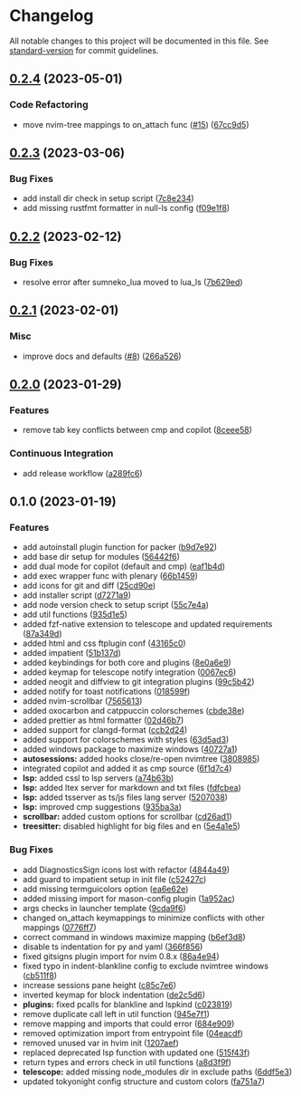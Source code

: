 # Changelog

All notable changes to this project will be documented in this file. See [standard-version](https://github.com/conventional-changelog/standard-version) for commit guidelines.

## [0.2.4](https://github.com/f1zm0/Hypervim/compare/v0.2.3...v0.2.4) (2023-05-01)


### Code Refactoring

* move nvim-tree mappings to on_attach func ([#15](https://github.com/f1zm0/Hypervim/issues/15)) ([67cc9d5](https://github.com/f1zm0/Hypervim/commit/67cc9d5ba9fa10ff1fc87da282d6fe9261659e7c))

## [0.2.3](https://github.com/f1zm0/Hypervim/compare/v0.2.2...v0.2.3) (2023-03-06)


### Bug Fixes

* add install dir check in setup script ([7c8e234](https://github.com/f1zm0/Hypervim/commit/7c8e234b7fee43e9c3edd50c8cb4d3b280dcac50))
* add missing rustfmt formatter in null-ls config ([f09e1f8](https://github.com/f1zm0/Hypervim/commit/f09e1f84fa64d97cc703f4d6ff377f098eb5373c))

## [0.2.2](https://github.com/f1zm0/Hypervim/compare/v0.2.1...v0.2.2) (2023-02-12)


### Bug Fixes

* resolve error after sumneko_lua moved to lua_ls ([7b629ed](https://github.com/f1zm0/Hypervim/commit/7b629eda5b96037dbb8201b060de9a24799b703f))

## [0.2.1](https://github.com/f1zm0/Hypervim/compare/v0.2.0...v0.2.1) (2023-02-01)


### Misc

* improve docs and defaults ([#8](https://github.com/f1zm0/Hypervim/issues/8)) ([266a526](https://github.com/f1zm0/Hypervim/commit/266a5264a6609b148b0d9b0cb91641eec42e9ed8))

## [0.2.0](https://github.com/f1zm0/Hypervim/compare/v0.1.0...v0.2.0) (2023-01-29)


### Features

* remove tab key conflicts between cmp and copilot ([8ceee58](https://github.com/f1zm0/Hypervim/commit/8ceee58844a179b36cef15564e1fea6c558982bd))


### Continuous Integration

* add release workflow ([a289fc6](https://github.com/f1zm0/Hypervim/commit/a289fc666456af5470ee0f48ab856efcc9128ffa))

## 0.1.0 (2023-01-19)


### Features

* add autoinstall plugin function for packer ([b9d7e92](https://github.com/f1zm0/Hypervim/commit/b9d7e925590bcae5ce3eca24fbe117532d5bf4e4))
* add base dir setup for modules ([56442f6](https://github.com/f1zm0/Hypervim/commit/56442f6dbc4fd6cc95edf9f0dfe59107f518f2ef))
* add dual mode for copilot (default and cmp) ([eaf1b4d](https://github.com/f1zm0/Hypervim/commit/eaf1b4dafd527f1e562219e3c15f8e3d7ac030f8))
* add exec wrapper func with plenary ([66b1459](https://github.com/f1zm0/Hypervim/commit/66b1459cb1312342584a61183338b5082fb46552))
* add icons for git and diff ([25cd90e](https://github.com/f1zm0/Hypervim/commit/25cd90e320e76c6450a7521eddcbf7909b0c99ff))
* add installer script ([d7271a9](https://github.com/f1zm0/Hypervim/commit/d7271a94cc1ff81e24d52bf6f673e992feae90ff))
* add node version check to setup script ([55c7e4a](https://github.com/f1zm0/Hypervim/commit/55c7e4a4527e5f12255ec1941bc9be4c01a513c8))
* add util functions ([935d1e5](https://github.com/f1zm0/Hypervim/commit/935d1e55939b2548e7a2d45c9e710aab40916141))
* added fzf-native extension to telescope and updated requirements ([87a349d](https://github.com/f1zm0/Hypervim/commit/87a349daca8258cac8e44f75ede2d7d98c0e5259))
* added html and css ftplugin conf ([43165c0](https://github.com/f1zm0/Hypervim/commit/43165c011241181df74f03b220655a41175b341d))
* added impatient ([51b137d](https://github.com/f1zm0/Hypervim/commit/51b137d4904f9456dd45d953dfc675f0710d8de4))
* added keybindings for both core and plugins ([8e0a6e9](https://github.com/f1zm0/Hypervim/commit/8e0a6e918a2db93d7ac5700ba9c45b1a10104047))
* added keymap for telescope notify integration ([0067ec6](https://github.com/f1zm0/Hypervim/commit/0067ec679b599382f5d65499c7b500bf09dd5c10))
* added neogit and diffview to git integration plugins ([99c5b42](https://github.com/f1zm0/Hypervim/commit/99c5b423b783b1f89785f72ae528a1bf8ec864bf))
* added notify for toast notifications ([018599f](https://github.com/f1zm0/Hypervim/commit/018599f082b5f5ae3871962bec8def344ce3b755))
* added nvim-scrollbar ([7565613](https://github.com/f1zm0/Hypervim/commit/7565613114dc87163cb1deb3b8a4d0a887ca7b34))
* added oxocarbon and catppuccin colorschemes ([cbde38e](https://github.com/f1zm0/Hypervim/commit/cbde38e6de2f38720c8a96c07c6841296b5fc558))
* added prettier as html formatter ([02d46b7](https://github.com/f1zm0/Hypervim/commit/02d46b7b11555e8be398eb5cc7ee5bb23b67eb41))
* added support for clangd-format ([ccb2d24](https://github.com/f1zm0/Hypervim/commit/ccb2d240e4a3c05754b962e0681f6513b35d76ba))
* added support for colorschemes with styles ([63d5ad3](https://github.com/f1zm0/Hypervim/commit/63d5ad377c6a83ea30163811dfa29fe8daba8075))
* added windows package to maximize windows ([40727a1](https://github.com/f1zm0/Hypervim/commit/40727a16610d86a2590e2ff95c99040d72aa9f1f))
* **autosessions:** added hooks close/re-open nvimtree ([3808985](https://github.com/f1zm0/Hypervim/commit/38089859595b47afd01bc37c8f79c29192f8cdd5))
* integrated copilot and added it as cmp source ([6f1d7c4](https://github.com/f1zm0/Hypervim/commit/6f1d7c45db6feacf213d7918b2e23589640f0e8a))
* **lsp:** added cssl to lsp servers ([a74b63b](https://github.com/f1zm0/Hypervim/commit/a74b63b57a332e5f611034ab166ccbaeaa2caf3e))
* **lsp:** added ltex server for markdown and txt files ([fdfcbea](https://github.com/f1zm0/Hypervim/commit/fdfcbea54646607d42aa8e9a51043bd67dd02de7))
* **lsp:** added tsserver as ts/js files lang server ([5207038](https://github.com/f1zm0/Hypervim/commit/5207038bf3a21c573a52d94138c4bf4fbf1710b3))
* **lsp:** improved cmp suggestions ([935ba3a](https://github.com/f1zm0/Hypervim/commit/935ba3a28d214d98f6baa04ff6567f2805499402))
* **scrollbar:** added custom options for scrollbar ([cd26ad1](https://github.com/f1zm0/Hypervim/commit/cd26ad1be32f38221ed0e4d56a9dbb9083f8a0bb))
* **treesitter:** disabled highlight for big files and en ([5e4a1e5](https://github.com/f1zm0/Hypervim/commit/5e4a1e5b4a3f97d9de82ef75566cddcfd057ea3e))


### Bug Fixes

* add DiagnosticsSign icons lost with refactor ([4844a49](https://github.com/f1zm0/Hypervim/commit/4844a492e14d483331effcea4ddbe35ce9143d36))
* add guard to impatient setup in init file ([c52427c](https://github.com/f1zm0/Hypervim/commit/c52427c8d51bf62e0c5b6b7ff4a1270506b03b29))
* add missing termguicolors option ([ea6e62e](https://github.com/f1zm0/Hypervim/commit/ea6e62ec9cfc0c5f72f21973fb4e94e0425acf9f))
* added missing import for mason-config plugin ([1a952ac](https://github.com/f1zm0/Hypervim/commit/1a952acfc9fc39853f7fcc7b0c3cc1e5c64fcee7))
* args checks in launcher template ([9cda9f6](https://github.com/f1zm0/Hypervim/commit/9cda9f6d51dcfe0066c2c9000600934615b37cf6))
* changed on_attach keymappings to minimize conflicts with other mappings ([0776ff7](https://github.com/f1zm0/Hypervim/commit/0776ff70220f857675697b404f0e48a369c77e3f))
* correct command in windows maximize mapping ([b6ef3d8](https://github.com/f1zm0/Hypervim/commit/b6ef3d82ebe7d0210041ad0df62d0eaf38b5cc38))
* disable ts indentation for py and yaml ([366f856](https://github.com/f1zm0/Hypervim/commit/366f856a0254d7d5fc224961d0574fa37ee77676))
* fixed gitsigns plugin import for nvim 0.8.x ([86a4e94](https://github.com/f1zm0/Hypervim/commit/86a4e945eeab5ad7163020dfec4618e163e9ac2e))
* fixed typo in indent-blankline config to exclude nvimtree windows ([cb511f8](https://github.com/f1zm0/Hypervim/commit/cb511f833522771a803268ed72f606d091aef5da))
* increase sessions pane height ([c85c7e6](https://github.com/f1zm0/Hypervim/commit/c85c7e6a119caf9d562877809c5a1d327ebb31de))
* inverted keymap for block indentation ([de2c5d6](https://github.com/f1zm0/Hypervim/commit/de2c5d60c1a7dea4d7da5a146dd92caf9e097af4))
* **plugins:** fixed pcalls for blankline and lspkind ([c023819](https://github.com/f1zm0/Hypervim/commit/c023819b5f095070c324dcb593ad8d8b66fbc9ed))
* remove duplicate call left in util function ([945e7f1](https://github.com/f1zm0/Hypervim/commit/945e7f1df640de09a2acfaab3b9646b0f41cd252))
* remove mapping and imports that could error ([684e909](https://github.com/f1zm0/Hypervim/commit/684e909cb6e736fb51d11670a45f9f7e2c0d6939))
* removed optimization import from entrypoint file ([04eacdf](https://github.com/f1zm0/Hypervim/commit/04eacdfad92302324ed401e79c00a3573f2aaf13))
* removed unused var in hvim init ([1207aef](https://github.com/f1zm0/Hypervim/commit/1207aef98525f5606a9d59b5223e5f08c352e5a5))
* replaced deprecated lsp function with updated one ([515f43f](https://github.com/f1zm0/Hypervim/commit/515f43f8ba3bb3a76bba32643aa6b1cf29a0296f))
* return types and errors check in util functions ([a8d3f9f](https://github.com/f1zm0/Hypervim/commit/a8d3f9f9218a464edfdf35719d971acadd4a43b0))
* **telescope:** added missing node_modules dir in exclude paths ([6ddf5e3](https://github.com/f1zm0/Hypervim/commit/6ddf5e3110aeb08ee991ad95de5cd4c21aed81d7))
* updated tokyonight config structure and custom colors ([fa751a7](https://github.com/f1zm0/Hypervim/commit/fa751a755c7919bf3932b338bbf4bf9bc1551cf8))
